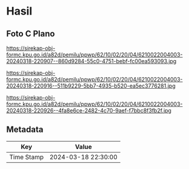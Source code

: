 # Hasil

## Foto C Plano

https://sirekap-obj-formc.kpu.go.id/a82d/pemilu/ppwp/62/10/02/20/04/6210022004003-20240318-220907--860d9284-55c0-4751-bebf-fc00ea593093.jpg

https://sirekap-obj-formc.kpu.go.id/a82d/pemilu/ppwp/62/10/02/20/04/6210022004003-20240318-220916--511b9229-5bb7-4935-b520-ea5ec3776281.jpg

https://sirekap-obj-formc.kpu.go.id/a82d/pemilu/ppwp/62/10/02/20/04/6210022004003-20240318-220926--4fa8e6ce-2482-4c70-9aef-f7bbc8f3fb2f.jpg


## Metadata

| Key        | Value               |
| ---------- | ------------------- |
| Time Stamp | 2024-03-18 22:30:00 |



